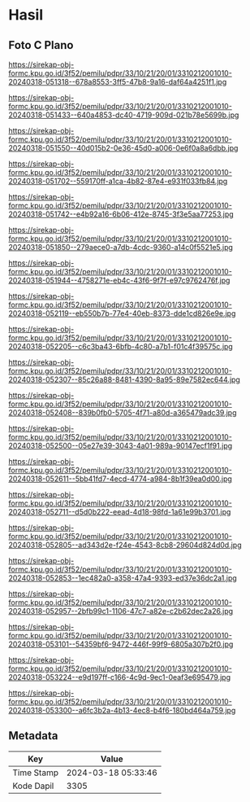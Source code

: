# Hasil

## Foto C Plano

https://sirekap-obj-formc.kpu.go.id/3f52/pemilu/pdpr/33/10/21/20/01/3310212001010-20240318-051318--678a8553-3ff5-47b8-9a16-daf64a4251f1.jpg

https://sirekap-obj-formc.kpu.go.id/3f52/pemilu/pdpr/33/10/21/20/01/3310212001010-20240318-051433--640a4853-dc40-4719-909d-021b78e5699b.jpg

https://sirekap-obj-formc.kpu.go.id/3f52/pemilu/pdpr/33/10/21/20/01/3310212001010-20240318-051550--40d015b2-0e36-45d0-a006-0e6f0a8a6dbb.jpg

https://sirekap-obj-formc.kpu.go.id/3f52/pemilu/pdpr/33/10/21/20/01/3310212001010-20240318-051702--559170ff-a1ca-4b82-87e4-e931f033fb84.jpg

https://sirekap-obj-formc.kpu.go.id/3f52/pemilu/pdpr/33/10/21/20/01/3310212001010-20240318-051742--e4b92a16-6b06-412e-8745-3f3e5aa77253.jpg

https://sirekap-obj-formc.kpu.go.id/3f52/pemilu/pdpr/33/10/21/20/01/3310212001010-20240318-051850--279aece0-a7db-4cdc-9360-a14c0f5521e5.jpg

https://sirekap-obj-formc.kpu.go.id/3f52/pemilu/pdpr/33/10/21/20/01/3310212001010-20240318-051944--4758271e-eb4c-43f6-9f7f-e97c9762476f.jpg

https://sirekap-obj-formc.kpu.go.id/3f52/pemilu/pdpr/33/10/21/20/01/3310212001010-20240318-052119--eb550b7b-77e4-40eb-8373-dde1cd826e9e.jpg

https://sirekap-obj-formc.kpu.go.id/3f52/pemilu/pdpr/33/10/21/20/01/3310212001010-20240318-052205--c6c3ba43-6bfb-4c80-a7b1-f01c4f39575c.jpg

https://sirekap-obj-formc.kpu.go.id/3f52/pemilu/pdpr/33/10/21/20/01/3310212001010-20240318-052307--85c26a88-8481-4390-8a95-89e7582ec644.jpg

https://sirekap-obj-formc.kpu.go.id/3f52/pemilu/pdpr/33/10/21/20/01/3310212001010-20240318-052408--839b0fb0-5705-4f71-a80d-a365479adc39.jpg

https://sirekap-obj-formc.kpu.go.id/3f52/pemilu/pdpr/33/10/21/20/01/3310212001010-20240318-052500--05e27e39-3043-4a01-989a-90147ecf1f91.jpg

https://sirekap-obj-formc.kpu.go.id/3f52/pemilu/pdpr/33/10/21/20/01/3310212001010-20240318-052611--5bb41fd7-4ecd-4774-a984-8b1f39ea0d00.jpg

https://sirekap-obj-formc.kpu.go.id/3f52/pemilu/pdpr/33/10/21/20/01/3310212001010-20240318-052711--d5d0b222-eead-4d18-98fd-1a61e99b3701.jpg

https://sirekap-obj-formc.kpu.go.id/3f52/pemilu/pdpr/33/10/21/20/01/3310212001010-20240318-052805--ad343d2e-f24e-4543-8cb8-29604d824d0d.jpg

https://sirekap-obj-formc.kpu.go.id/3f52/pemilu/pdpr/33/10/21/20/01/3310212001010-20240318-052853--1ec482a0-a358-47a4-9393-ed37e36dc2a1.jpg

https://sirekap-obj-formc.kpu.go.id/3f52/pemilu/pdpr/33/10/21/20/01/3310212001010-20240318-052957--2bfb99c1-1106-47c7-a82e-c2b62dec2a26.jpg

https://sirekap-obj-formc.kpu.go.id/3f52/pemilu/pdpr/33/10/21/20/01/3310212001010-20240318-053101--54359bf6-9472-446f-99f9-6805a307b2f0.jpg

https://sirekap-obj-formc.kpu.go.id/3f52/pemilu/pdpr/33/10/21/20/01/3310212001010-20240318-053224--e9d197ff-c166-4c9d-9ec1-0eaf3e695479.jpg

https://sirekap-obj-formc.kpu.go.id/3f52/pemilu/pdpr/33/10/21/20/01/3310212001010-20240318-053300--a6fc3b2a-4b13-4ec8-b4f6-180bd464a759.jpg


## Metadata

| Key        | Value               |
| ---------- | ------------------- |
| Time Stamp | 2024-03-18 05:33:46 |
| Kode Dapil | 3305                |



